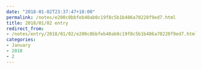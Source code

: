 ```yaml
---
date: "2018-01-02T23:37:47+10:00"
permalink: /notes/e200c0bbfeb40ab0c19f8c5b1b486a70220f9ed7.html
title: 2018/01/02 entry
redirect_from:
- /notes/entry/2018/01/02/e200c0bbfeb40ab0c19f8c5b1b486a70220f9ed7.html
categories:
- January
- 2018
- 2
---
```

